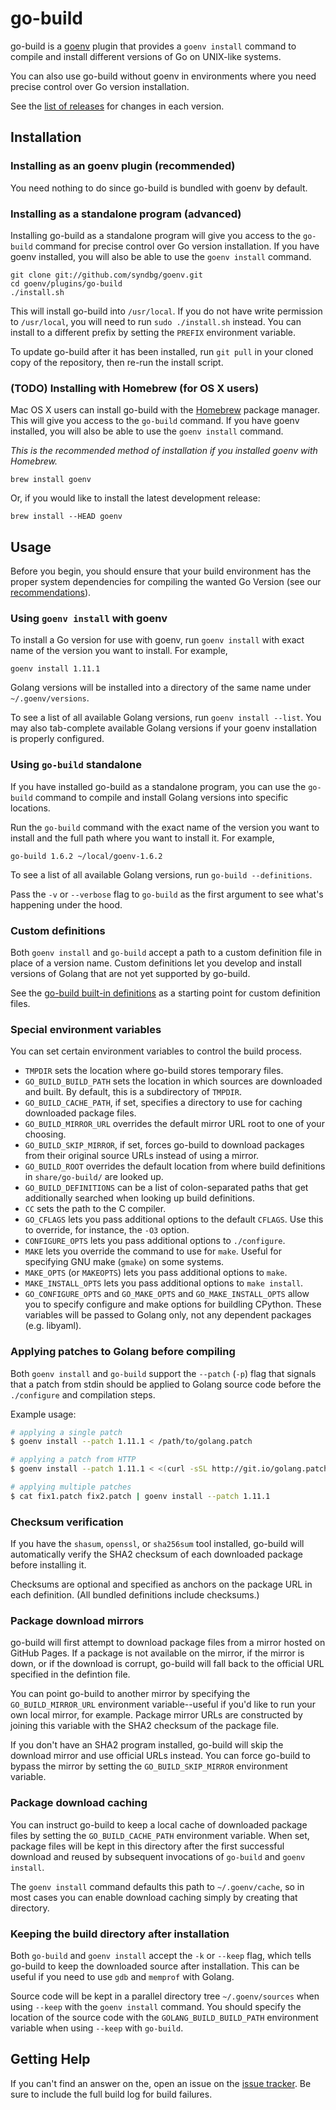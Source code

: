 # go-build

go-build is a [goenv](https://github.com/syndbg/goenv) plugin that
provides a `goenv install` command to compile and install different versions
of Go on UNIX-like systems.

You can also use go-build without goenv in environments where you need
precise control over Go version installation.

See the [list of releases](https://github.com/syndbg/goenv/releases)
for changes in each version.


## Installation

### Installing as an goenv plugin (recommended)

You need nothing to do since go-build is bundled with goenv by
default.

### Installing as a standalone program (advanced)

Installing go-build as a standalone program will give you access to the
`go-build` command for precise control over Go version installation. If you
have goenv installed, you will also be able to use the `goenv install` command.

    git clone git://github.com/syndbg/goenv.git
    cd goenv/plugins/go-build
    ./install.sh

This will install go-build into `/usr/local`. If you do not have write
permission to `/usr/local`, you will need to run `sudo ./install.sh` instead.
You can install to a different prefix by setting the `PREFIX` environment
variable.

To update go-build after it has been installed, run `git pull` in your cloned
copy of the repository, then re-run the install script.

### (TODO) Installing with Homebrew (for OS X users)

Mac OS X users can install go-build with the [Homebrew](http://brew.sh)
package manager. This will give you access to the `go-build` command. If you
have goenv installed, you will also be able to use the `goenv install` command.

*This is the recommended method of installation if you installed goenv with
Homebrew.*

    brew install goenv

Or, if you would like to install the latest development release:

    brew install --HEAD goenv

## Usage

Before you begin, you should ensure that your build environment has the proper
system dependencies for compiling the wanted Go Version (see our [recommendations](https://github.com/syndbg/goenv/wiki#suggested-build-environment)).

### Using `goenv install` with goenv

To install a Go version for use with goenv, run `goenv install` with
exact name of the version you want to install. For example,

    goenv install 1.11.1

Golang versions will be installed into a directory of the same name under
`~/.goenv/versions`.

To see a list of all available Golang versions, run `goenv install --list`. You
may also tab-complete available Golang versions if your goenv installation is
properly configured.

### Using `go-build` standalone

If you have installed go-build as a standalone program, you can use the
`go-build` command to compile and install Golang versions into specific
locations.

Run the `go-build` command with the exact name of the version you want to
install and the full path where you want to install it. For example,

    go-build 1.6.2 ~/local/goenv-1.6.2

To see a list of all available Golang versions, run `go-build --definitions`.

Pass the `-v` or `--verbose` flag to `go-build` as the first argument to see
what's happening under the hood.

### Custom definitions

Both `goenv install` and `go-build` accept a path to a custom definition file
in place of a version name. Custom definitions let you develop and install
versions of Golang that are not yet supported by go-build.

See the [go-build built-in definitions](https://github.com/syndbg/goenv/tree/master/plugins/go-build/share/go-build) as a starting point for
custom definition files.

[definitions]: https://github.com/syndbg/goenv/tree/master/plugins/go-build/share/go-build

### Special environment variables

You can set certain environment variables to control the build process.

* `TMPDIR` sets the location where go-build stores temporary files.
* `GO_BUILD_BUILD_PATH` sets the location in which sources are downloaded and
  built. By default, this is a subdirectory of `TMPDIR`.
* `GO_BUILD_CACHE_PATH`, if set, specifies a directory to use for caching
  downloaded package files.
* `GO_BUILD_MIRROR_URL` overrides the default mirror URL root to one of your
  choosing.
* `GO_BUILD_SKIP_MIRROR`, if set, forces go-build to download packages from
  their original source URLs instead of using a mirror.
* `GO_BUILD_ROOT` overrides the default location from where build definitions
  in `share/go-build/` are looked up.
* `GO_BUILD_DEFINITIONS` can be a list of colon-separated paths that get
  additionally searched when looking up build definitions.
* `CC` sets the path to the C compiler.
* `GO_CFLAGS` lets you pass additional options to the default `CFLAGS`. Use
  this to override, for instance, the `-O3` option.
* `CONFIGURE_OPTS` lets you pass additional options to `./configure`.
* `MAKE` lets you override the command to use for `make`. Useful for specifying
  GNU make (`gmake`) on some systems.
* `MAKE_OPTS` (or `MAKEOPTS`) lets you pass additional options to `make`.
* `MAKE_INSTALL_OPTS` lets you pass additional options to `make install`.
* `GO_CONFIGURE_OPTS` and `GO_MAKE_OPTS` and `GO_MAKE_INSTALL_OPTS` allow
  you to specify configure and make options for buildling CPython. These variables
  will be passed to Golang only, not any dependent packages (e.g. libyaml).

### Applying patches to Golang before compiling

Both `goenv install` and `go-build` support the `--patch` (`-p`) flag that
signals that a patch from stdin should be applied to Golang source code before
the `./configure` and compilation steps.

Example usage:

```sh
# applying a single patch
$ goenv install --patch 1.11.1 < /path/to/golang.patch

# applying a patch from HTTP
$ goenv install --patch 1.11.1 < <(curl -sSL http://git.io/golang.patch)

# applying multiple patches
$ cat fix1.patch fix2.patch | goenv install --patch 1.11.1
```

### Checksum verification

If you have the `shasum`, `openssl`, or `sha256sum` tool installed, go-build will
automatically verify the SHA2 checksum of each downloaded package before
installing it.

Checksums are optional and specified as anchors on the package URL in each
definition. (All bundled definitions include checksums.)

### Package download mirrors

go-build will first attempt to download package files from a mirror hosted on
GitHub Pages. If a package is not available on the mirror, if the mirror
is down, or if the download is corrupt, go-build will fall back to the
official URL specified in the defintion file.

You can point go-build to another mirror by specifying the
`GO_BUILD_MIRROR_URL` environment variable--useful if you'd like to run your
own local mirror, for example. Package mirror URLs are constructed by joining
this variable with the SHA2 checksum of the package file.

If you don't have an SHA2 program installed, go-build will skip the download
mirror and use official URLs instead. You can force go-build to bypass the
mirror by setting the `GO_BUILD_SKIP_MIRROR` environment variable.

### Package download caching

You can instruct go-build to keep a local cache of downloaded package files
by setting the `GO_BUILD_CACHE_PATH` environment variable. When set, package
files will be kept in this directory after the first successful download and
reused by subsequent invocations of `go-build` and `goenv install`.

The `goenv install` command defaults this path to `~/.goenv/cache`, so in most
cases you can enable download caching simply by creating that directory.

### Keeping the build directory after installation

Both `go-build` and `goenv install` accept the `-k` or `--keep` flag, which
tells go-build to keep the downloaded source after installation. This can be
useful if you need to use `gdb` and `memprof` with Golang.

Source code will be kept in a parallel directory tree `~/.goenv/sources` when
using `--keep` with the `goenv install` command. You should specify the
location of the source code with the `GOLANG_BUILD_BUILD_PATH` environment
variable when using `--keep` with `go-build`.

## Getting Help

If you can't find an answer on the, open an issue on the [issue
tracker](https://github.com/syndbg/goenv/issues). Be sure to include
the full build log for build failures.
